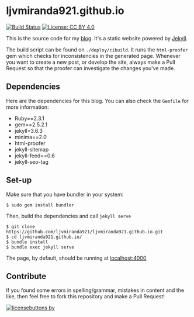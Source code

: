 # ljvmiranda921.github.io

[![Build Status](https://travis-ci.org/ljvmiranda921/ljvmiranda921.github.io.svg?branch=master)](https://travis-ci.org/ljvmiranda921/ljvmiranda921.github.io) 
[![License: CC BY 4.0](https://img.shields.io/badge/license-CC%20BY%204.0-blue.svg)](https://creativecommons.org/licenses/by/4.0/)



This is the source code for my [blog](ljvmiranda921.github.io). It's a static
website powered by [Jekyll](https://jekyllrb.com/). 

The build script can be found on `./deploy/cibuild`. It runs the `html-proofer`
gem which checks for inconsistencies in the generated page. Whenever you want
to create a new post, or develop the site, always make a Pull Request so that
the proofer can investigate the changes you've made.

## Dependencies

Here are the dependencies for this blog. You can also check the `Gemfile` for more
information: 

- Ruby==2.3.1
- gem==2.5.2.1
- jekyll=3.6.3
- minima==2.0
- html-proofer
- jekyll-sitemap
- jekyll-feed==0.6
- jekyll-seo-tag

## Set-up

Make sure that you have bundler in your system:

```shell
$ sudo gem install bundler
```

Then, build the dependencies and call `jekyll serve`

```shell
$ git clone https://github.com/ljvmiranda921/ljvmiranda921.github.io.git 
$ cd ljvmiranda921.github.io/
$ bundle install
$ bundle exec jekyll serve
```

The page, by default, should be running at [localhost:4000](localhost:4000)

## Contribute

If you found some errors in spelling/grammar, mistakes in content and the like, then feel
free to fork this repository and make a Pull Request!

[![licensebuttons by](https://licensebuttons.net/l/by/3.0/88x31.png)](https://creativecommons.org/licenses/by/4.0)
